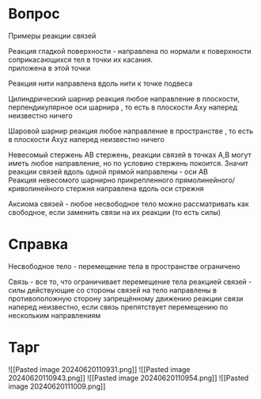 # Вопрос
Примеры реакции связей 

Реакция гладкой поверхности - 
	направлена по нормали к поверхности соприкасающихся тел в точки их касания. 
	\
	приложена в этой точки     

Реакция нити 
	направлена вдоль нити к точке подвеса

Цилиндрический шарнир 
	реакция любое направление в плоскости, перпендикулярное оси шарнира , то есть в плоскости Axy 
		наперед неизвестно ничего 

Шаровой шарнир 
	реакция любое направление в пространстве , то есть в плоскости Axyz
		наперед неизвестно ничего 

Невесомый стержень 
	AB стержень, реакции связей в точках A,B могут иметь любое направление, но по условию стержень покоится. Значит реакции связей вдоль одной прямой направлены - оси AB 
	\
	Реакция невесомого шарнирно прикрепленного прямолинейного/криволинейного стержня направлена вдоль оси стрежня

Аксиома связей - любое несвободное тело можно рассматривать как свободное, если заменить связи на их реакции (то есть силы)

# Справка
Несвободное тело  - перемещение тела в пространстве ограничено    

Связь - все то, что ограничивает перемещение тела
	реакцией связей - силы действующие со стороны связей на тело
		направлены в противоположную сторону запрещённому движению
		реакции связи наперед неизвестно, если связь препятствует перемещению по нескольким направлениям  

# Тарг
![[Pasted image 20240620110931.png]]
![[Pasted image 20240620110943.png]]
![[Pasted image 20240620110954.png]]
![[Pasted image 20240620111009.png]]
